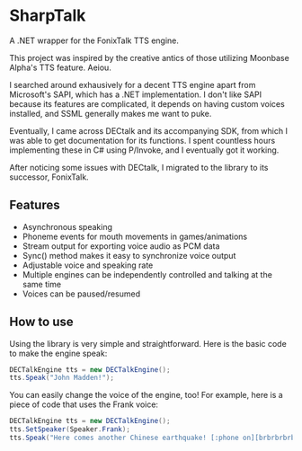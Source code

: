 SharpTalk
=========

A .NET wrapper for the FonixTalk TTS engine.


This project was inspired by the creative antics of those utilizing Moonbase Alpha's TTS feature. Aeiou.

I searched around exhausively for a decent TTS engine apart from Microsoft's SAPI, which has a .NET implementation. I don't like SAPI because its features are complicated, it depends on having custom voices installed, and SSML generally makes me want to puke.

Eventually, I came across DECtalk and its accompanying SDK, from which I was able to get documentation for its functions. I spent countless hours implementing these in C# using P/Invoke, and I eventually got it working.

After noticing some issues with DECtalk, I migrated to the library to its successor, FonixTalk.


Features
-----
* Asynchronous speaking
* Phoneme events for mouth movements in games/animations
* Stream output for exporting voice audio as PCM data
* Sync() method makes it easy to synchronize voice output
* Adjustable voice and speaking rate
* Multiple engines can be independently controlled and talking at the same time
* Voices can be paused/resumed


How to use
------

Using the library is very simple and straightforward. Here is the basic code to make the engine speak:

```cs
DECTalkEngine tts = new DECTalkEngine();
tts.Speak("John Madden!");
```

You can easily change the voice of the engine, too! For example, here is a piece of code that uses the Frank voice:

```cs
DECTalkEngine tts = new DECTalkEngine();
tts.SetSpeaker(Speaker.Frank);
tts.Speak("Here comes another Chinese earthquake! [:phone on][brbrbrbrbrbrbrbrbrbrbrbrbrbrbrbrbrbrbr]");
```
